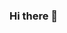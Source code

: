 ### Hi there 👋

<!--
**nirholas/nirholas** is a ✨ _special_ ✨ repository because its `README.md` (this file) appears on your GitHub profile.

**Happy to see you here!** :star_struck: <br> The green dots on my [**GitHub** profile](https://github.com/nirholas) represent my journey :running_man: - Hi, I'm Nicholas Resendez [nirholas] - Internet security researcher and entrepreneur.

- 🔭 I’m currently working on my project [uALREADY](https://github.com/nirholas/ualready)
- 🌱 I’m currently learning life
- 👯 I’m looking to collaborate on anything which positively impacts everyday life
- 🤔 I’m looking for help with anything I can :)
- 💬 Ask me about anything [here](https://github.com/nirholas/nirholas/issues)
- 📫 How to reach me: [instagram](https://instagram.com/nirholas) [twitter](https://twitter.com/bothersome) [linkedin](https://linkedin.com/in/nixholas)


**Languages and Tools:**  
<code><img height="20" src="https://raw.githubusercontent.com/github/explore/80688e429a7d4ef2fca1e82350fe8e3517d3494d/topics/javascript/javascript.png"></code>
<code><img height="20" src="https://raw.githubusercontent.com/github/explore/80688e429a7d4ef2fca1e82350fe8e3517d3494d/topics/react/react.png"></code>
<code><img height="20" src="https://raw.githubusercontent.com/github/explore/5c058a388828bb5fde0bcafd4bc867b5bb3f26f3/topics/graphql/graphql.png"></code>
<code><img height="20" src="https://raw.githubusercontent.com/github/explore/80688e429a7d4ef2fca1e82350fe8e3517d3494d/topics/nodejs/nodejs.png"></code>
<code><img height="20" src="https://raw.githubusercontent.com/github/explore/80688e429a7d4ef2fca1e82350fe8e3517d3494d/topics/python/python.png"></code>
<code><img height="20" src="https://raw.githubusercontent.com/github/explore/80688e429a7d4ef2fca1e82350fe8e3517d3494d/topics/mysql/mysql.png"></code>
<code><img height="20" src="https://raw.githubusercontent.com/github/explore/80688e429a7d4ef2fca1e82350fe8e3517d3494d/topics/firebase/firebase.png"></code>
<code><img height="20" src="https://raw.githubusercontent.com/github/explore/80688e429a7d4ef2fca1e82350fe8e3517d3494d/topics/git/git.png"></code>
<code><img height="20" src="https://raw.githubusercontent.com/github/explore/80688e429a7d4ef2fca1e82350fe8e3517d3494d/topics/terminal/terminal.png"></code>

[GitHub stats](https://github-readme-stats.vercel.app/api?username=nirholas&show_icons=true)
Outside of [GitHub](https://github.com/nirholas/), You can **find me. Currently I'm **free to contribute**
[![Twitter: bothersome](https://img.shields.io/twitter/follow/bothersome?style=social)](https://twitter.com/bothersome)
[![Linkedin: Nicholas Resendez](https://img.shields.io/badge/-nixholas-blue?style=flat-square&logo=Linkedin&logoColor=white&link=https://www.linkedin.com/in/nixholas/)](https://www.linkedin.com/in/nixholas/)
[![GitHub Nirholas](https://img.shields.io/github/followers/nirholas?label=follow&style=social)](https://github.com/nirholas)
<p><a href="https://ualready.com.com">🌐 Check out my website</a></p>


